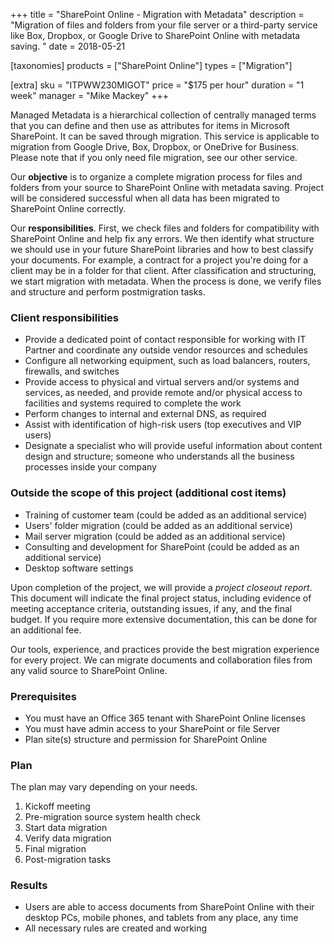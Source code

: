 +++
title = "SharePoint Online - Migration with Metadata"
description = "Migration of files and folders from your file server or a third-party service like Box, Dropbox, or Google Drive to SharePoint Online with metadata saving. "
date = 2018-05-21

[taxonomies]
products = ["SharePoint Online"]
types = ["Migration"]

[extra]
sku = "ITPWW230MIGOT"
price = "$175 per hour"
duration = "1 week"
manager = "Mike Mackey"
+++

Managed Metadata is a hierarchical collection of centrally managed terms
that you can define and then use as attributes for items in Microsoft
SharePoint. It can be saved through migration. This service is
applicable to migration from Google Drive, Box, Dropbox, or OneDrive for
Business.\
Please note that if you only need file migration, see our other service.

Our **objective** is to organize a complete migration process for files
and folders from your source to SharePoint Online with metadata saving.
Project will be considered successful when all data has been migrated to
SharePoint Online correctly.

Our **responsibilities**. First, we check files and folders for
compatibility with SharePoint Online and help fix any errors. We then
identify what structure we should use in your future SharePoint
libraries and how to best classify your documents. For example, a
contract for a project you're doing for a client may be in a folder for
that client. After classification and structuring, we start migration
with metadata. When the process is done, we verify files and structure and
perform postmigration tasks.

### Client responsibilities

-   Provide a dedicated point of contact responsible for working with IT
    Partner and coordinate any outside vendor resources and schedules
-   Configure all networking equipment, such as load balancers, routers,
    firewalls, and switches
-   Provide access to physical and virtual servers and/or systems and
    services, as needed, and provide remote and/or physical access to
    facilities and systems required to complete the work
-   Perform changes to internal and external DNS, as required
-   Assist with identification of high-risk users (top executives and
    VIP users)
-   Designate a specialist who will provide useful information about
    content design and structure; someone who understands all the
    business processes inside your company

### Outside the scope of this project (additional cost items)

-   Training of customer team (could be added as an additional service)
-   Users' folder migration (could be added as an additional service)
-   Mail server migration (could be added as an additional service)
-   Consulting and development for SharePoint (could be added as an
    additional service)
-   Desktop software settings

Upon completion of the project, we will provide a *project closeout
report*. This document will indicate the final project status, including
evidence of meeting acceptance criteria, outstanding issues, if any, and the
final budget. If you require more extensive documentation, this can be
done for an additional fee.

Our tools, experience, and practices provide the best migration
experience for every project. We can migrate documents and collaboration
files from any valid source to SharePoint Online.

### Prerequisites

-   You must have an Office 365 tenant with SharePoint Online licenses
-   You must have admin access to your SharePoint or file Server
-   Plan site(s) structure and permission for SharePoint Online

### Plan

The plan may vary depending on your needs. 

1. Kickoff meeting 
2. Pre-migration source system health check 
3. Start data migration 
4. Verify data migration 
5. Final migration
6. Post-migration tasks

### Results

-   Users are able to access documents from SharePoint Online with their
    desktop PCs, mobile phones, and tablets from any place, any time
-   All necessary rules are created and working
